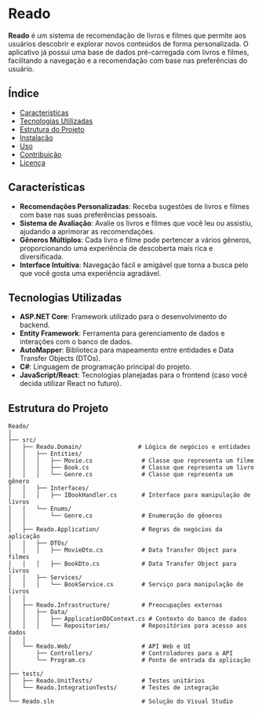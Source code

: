 # Reado

**Reado** é um sistema de recomendação de livros e filmes que permite aos usuários descobrir e explorar novos conteúdos de forma personalizada. O aplicativo já possui uma base de dados pré-carregada com livros e filmes, facilitando a navegação e a recomendação com base nas preferências do usuário.

## Índice

- [Características](#características)
- [Tecnologias Utilizadas](#tecnologias-utilizadas)
- [Estrutura do Projeto](#estrutura-do-projeto)
- [Instalação](#instalação)
- [Uso](#uso)
- [Contribuição](#contribuição)
- [Licença](#licença)

## Características

- **Recomendações Personalizadas**: Receba sugestões de livros e filmes com base nas suas preferências pessoais.
- **Sistema de Avaliação**: Avalie os livros e filmes que você leu ou assistiu, ajudando a aprimorar as recomendações.
- **Gêneros Múltiplos**: Cada livro e filme pode pertencer a vários gêneros, proporcionando uma experiência de descoberta mais rica e diversificada.
- **Interface Intuitiva**: Navegação fácil e amigável que torna a busca pelo que você gosta uma experiência agradável.

## Tecnologias Utilizadas

- **ASP.NET Core**: Framework utilizado para o desenvolvimento do backend.
- **Entity Framework**: Ferramenta para gerenciamento de dados e interações com o banco de dados.
- **AutoMapper**: Biblioteca para mapeamento entre entidades e Data Transfer Objects (DTOs).
- **C#**: Linguagem de programação principal do projeto.
- **JavaScript/React**: Tecnologias planejadas para o frontend (caso você decida utilizar React no futuro).

## Estrutura do Projeto

```plaintext
Reado/
│
├── src/
│   ├── Reado.Domain/                # Lógica de negócios e entidades
│   │   ├── Entities/
│   │   │   ├── Movie.cs              # Classe que representa um filme
│   │   │   ├── Book.cs               # Classe que representa um livro
│   │   │   └── Genre.cs              # Classe que representa um gênero
│   │   ├── Interfaces/
│   │   │   ├── IBookHandler.cs       # Interface para manipulação de livros
│   │   └── Enums/
│   │       └── Genre.cs              # Enumeração de gêneros
│   │
│   ├── Reado.Application/            # Regras de negócios da aplicação
│   │   ├── DTOs/
│   │   │   ├── MovieDto.cs           # Data Transfer Object para filmes
│   │   │   ├── BookDto.cs            # Data Transfer Object para livros
│   │   ├── Services/
│   │   │   └── BookService.cs        # Serviço para manipulação de livros
│   │
│   ├── Reado.Infrastructure/         # Preocupações externas
│   │   ├── Data/
│   │   │   ├── ApplicationDbContext.cs # Contexto do banco de dados
│   │   │   └── Repositories/         # Repositórios para acesso aos dados
│   │
│   └── Reado.Web/                    # API Web e UI
│       ├── Controllers/              # Controladores para a API
│       └── Program.cs                # Ponto de entrada da aplicação
│
├── tests/
│   ├── Reado.UnitTests/              # Testes unitários
│   └── Reado.IntegrationTests/       # Testes de integração
│
└── Reado.sln                         # Solução do Visual Studio
